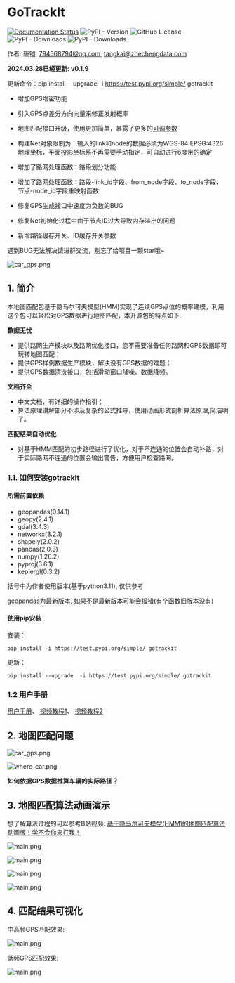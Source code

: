 # GoTrackIt
[![Documentation Status](https://readthedocs.org/projects/gotrackit/badge/?version=latest)](https://gotrackit.readthedocs.io/en/latest/?badge=latest)
![PyPI - Version](https://img.shields.io/pypi/v/gotrackit)
![GitHub License](https://img.shields.io/github/license/zdsjjtTLG/Trackit)
![PyPI - Downloads](https://img.shields.io/pypi/dw/gotrackit)
![PyPI - Downloads](https://img.shields.io/pypi/dm/gotrackit)



作者: 唐铠, 794568794@qq.com, tangkai@zhechengdata.com


**2024.03.28已经更新: v0.1.9**

更新命令：pip install --upgrade  -i https://test.pypi.org/simple/ gotrackit

- 增加GPS增密功能

- 引入GPS点差分方向向量来修正发射概率

- 地图匹配接口升级，使用更加简单，暴露了更多的[可调参数](https://gotrackit.readthedocs.io/en/latest/%E5%A6%82%E4%BD%95%E4%BD%BF%E7%94%A8.html#id36)

- 构建Net对象限制为：输入的link和node的数据必须为WGS-84 EPSG:4326地理坐标，平面投影坐标系不再需要手动指定，可自动进行6度带的确定

- 增加了路网处理函数：路段划分功能

- 增加了路网处理函数：路段-link_id字段、from_node字段、to_node字段，节点-node_id字段重映射函数

- 修复GPS生成接口中速度为负数的BUG

- 修复Net初始化过程中由于节点ID过大导致内存溢出的问题

- 新增路径缓存开关、ID缓存开关参数

遇到BUG无法解决请进群交流，别忘了给项目一颗star哦~

![car_gps.png](docs/_static/images/wxq.jpg)



## 1. 简介
本地图匹配包基于隐马尔可夫模型(HMM)实现了连续GPS点位的概率建模，利用这个包可以轻松对GPS数据进行地图匹配，本开源包的特点如下:

**数据无忧**
- 提供路网生产模块以及路网优化接口，您不需要准备任何路网和GPS数据即可玩转地图匹配；
- 提供GPS样例数据生产模块，解决没有GPS数据的难题；
- 提供GPS数据清洗接口，包括滑动窗口降噪、数据降频。

**文档齐全**

- 中文文档，有详细的操作指引；
- 算法原理讲解部分不涉及复杂的公式推导，使用动画形式剖析算法原理,简洁明了。

**匹配结果自动优化**
- 对基于HMM匹配的初步路径进行了优化，对于不连通的位置会自动补路，对于实际路网不连通的位置会输出警告，方便用户检查路网。



### 1.1. 如何安装gotrackit

#### __所需前置依赖__

- geopandas(0.14.1)
- geopy(2.4.1)
- gdal(3.4.3)
- networkx(3.2.1)
- shapely(2.0.2)
- pandas(2.0.3)
- numpy(1.26.2)
- pyproj(3.6.1)
- keplergl(0.3.2)

括号中为作者使用版本(基于python3.11), 仅供参考

geopandas为最新版本, 如果不是最新版本可能会报错(有个函数旧版本没有)

#### __使用pip安装__

安装：

``` shell
pip install -i https://test.pypi.org/simple/ gotrackit
```

更新：
``` shell
pip install --upgrade  -i https://test.pypi.org/simple/ gotrackit
```

### 1.2 用户手册

[用户手册](https://gotrackit.readthedocs.io/en/latest/)、
[视频教程1](https://www.bilibili.com/video/BV1gQ4y1w7dC/?vd_source=7389960e7356c27a5d1849f7ee9ae6f2)、
[视频教程2](https://www.bilibili.com/video/BV1nC411z7Vg/?share_source=copy_web&vd_source=9b4518c7de4757ad3b99e18456efbaa6)


## 2. 地图匹配问题

![car_gps.png](docs/_static/images/car_gps.png)

![where_car.png](docs/_static/images/whereIsCar.png)

__如何依据GPS数据推算车辆的实际路径？__

## 3. 地图匹配算法动画演示

想了解算法过程的可以参考B站视频:
[基于隐马尔可夫模型(HMM)的地图匹配算法动画版！学不会你来打我！](https://www.bilibili.com/video/BV1gQ4y1w7dC/?vd_source=7389960e7356c27a5d1849f7ee9ae6f2)

![main.png](docs/_static/images/single_p.png)

![main.png](docs/_static/images/transition.png)

![main.png](docs/_static/images/viterbi.png)

![main.png](docs/_static/images/trace.png)


## 4. 匹配结果可视化

中高频GPS匹配效果:

![main.png](docs/_static/images/m_h_f.gif)

低频GPS匹配效果:

![main.png](docs/_static/images/l_f.gif)
